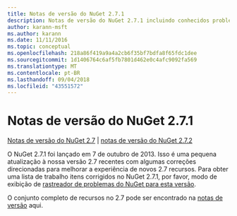 ```yaml
---
title: Notas de versão do NuGet 2.7.1
description: Notas de versão do NuGet 2.7.1 incluindo conhecidos problemas, correções de bugs, recursos adicionados e DCRs.
author: karann-msft
ms.author: karann
ms.date: 11/11/2016
ms.topic: conceptual
ms.openlocfilehash: 218a86f419a9a4a2cb6f35bf7bdfa8f65fdc1dee
ms.sourcegitcommit: 1d1406764c6af5fb7801d462e0c4afc9092fa569
ms.translationtype: MT
ms.contentlocale: pt-BR
ms.lasthandoff: 09/04/2018
ms.locfileid: "43551572"
---
```

# <a name="nuget-271-release-notes"></a>Notas de versão do NuGet 2.7.1

[Notas de versão do NuGet 2.7](../release-notes/nuget-2.7.md) | [notas de versão do NuGet 2.7.2](../release-notes/nuget-2.7.2.md)

O NuGet 2.7.1 foi lançado em 7 de outubro de 2013.  Isso é uma pequena atualização à nossa versão 2.7 recentes com algumas correções direcionadas para melhorar a experiência de novos 2.7 recursos. Para obter uma lista de trabalho itens corrigidos no NuGet 2.7.1, por favor, modo de exibição de [rastreador de problemas do NuGet para esta versão](http://nuget.codeplex.com/workitem/list/advanced?keyword=&status=Closed&type=All&priority=All&release=NuGet%202.7.1&assignedTo=All&component=All&sortField=LastUpdatedDate&sortDirection=Descending&page=0).

O conjunto completo de recursos no 2.7 pode ser encontrado na [notas de versão](../release-notes/nuget-2.7.md) aqui.
